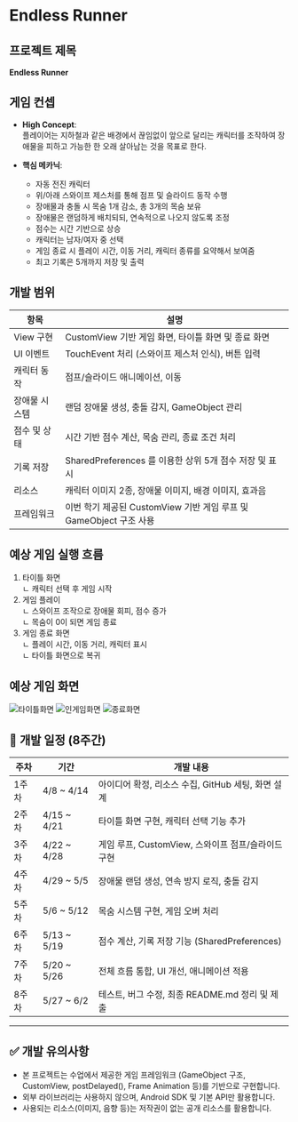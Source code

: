 # Endless Runner

## 프로젝트 제목
**Endless Runner**

## 게임 컨셉
- **High Concept**:  
  플레이어는 지하철과 같은 배경에서 끊임없이 앞으로 달리는 캐릭터를 조작하여 장애물을 피하고 가능한 한 오래 살아남는 것을 목표로 한다.

- **핵심 메카닉**:
  - 자동 전진 캐릭터
  - 위/아래 스와이프 제스처를 통해 점프 및 슬라이드 동작 수행
  - 장애물과 충돌 시 목숨 1개 감소, 총 3개의 목숨 보유
  - 장애물은 랜덤하게 배치되되, 연속적으로 나오지 않도록 조정
  - 점수는 시간 기반으로 상승
  - 캐릭터는 남자/여자 중 선택
  - 게임 종료 시 플레이 시간, 이동 거리, 캐릭터 종류를 요약해서 보여줌
  - 최고 기록은 5개까지 저장 및 출력

## 개발 범위

| 항목 | 설명 |
|--------|--------|
| View 구현 | CustomView 기반 게임 화면, 타이틀 화면 및 종료 화면 |
| UI 이벤트 | TouchEvent 처리 (스와이프 제스처 인식), 버튼 입력 |
| 캐릭터 동작 | 점프/슬라이드 애니메이션, 이동 |
| 장애물 시스템 | 랜덤 장애물 생성, 충돌 감지, GameObject 관리 |
| 점수 및 상태 | 시간 기반 점수 계산, 목숨 관리, 종료 조건 처리 |
| 기록 저장 | SharedPreferences 를 이용한 상위 5개 점수 저장 및 표시 |
| 리소스 | 캐릭터 이미지 2종, 장애물 이미지, 배경 이미지, 효과음 |
| 프레임워크 | 이번 학기 제공된 CustomView 기반 게임 루프 및 GameObject 구조 사용 |

## 예상 게임 실행 흐름
1. 타이틀 화면  
   ㄴ 캐릭터 선택 후 게임 시작  
2. 게임 플레이  
   ㄴ 스와이프 조작으로 장애물 회피, 점수 증가  
   ㄴ 목숨이 0이 되면 게임 종료  
3. 게임 종료 화면  
   ㄴ 플레이 시간, 이동 거리, 캐릭터 표시  
   ㄴ 타이틀 화면으로 복귀

## 예상 게임 화면
![타이틀화면](./esource/타이틀화면)
![인게임화면](./resource/인게임화면)
![종료화면](./esource/종료화면)


## 📆 개발 일정 (8주간)

| 주차 | 기간 | 개발 내용 |
|------|------|-----------|
| 1주차 | 4/8 ~ 4/14 | 아이디어 확정, 리소스 수집, GitHub 세팅, 화면 설계 |
| 2주차 | 4/15 ~ 4/21 | 타이틀 화면 구현, 캐릭터 선택 기능 추가 |
| 3주차 | 4/22 ~ 4/28 | 게임 루프, CustomView, 스와이프 점프/슬라이드 구현 |
| 4주차 | 4/29 ~ 5/5  | 장애물 랜덤 생성, 연속 방지 로직, 충돌 감지 |
| 5주차 | 5/6 ~ 5/12  | 목숨 시스템 구현, 게임 오버 처리 |
| 6주차 | 5/13 ~ 5/19 | 점수 계산, 기록 저장 기능 (SharedPreferences) |
| 7주차 | 5/20 ~ 5/26 | 전체 흐름 통합, UI 개선, 애니메이션 적용 |
| 8주차 | 5/27 ~ 6/2  | 테스트, 버그 수정, 최종 README.md 정리 및 제출 |

---

## ✅ 개발 유의사항

- 본 프로젝트는 수업에서 제공한 게임 프레임워크 (GameObject 구조, CustomView, postDelayed(), Frame Animation 등)를 기반으로 구현합니다.
- 외부 라이브러리는 사용하지 않으며, Android SDK 및 기본 API만 활용합니다.
- 사용되는 리소스(이미지, 음향 등)는 저작권이 없는 공개 리소스를 활용합니다.
